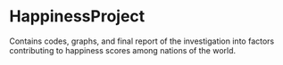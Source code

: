 # HappinessProject

Contains codes, graphs, and final report of the investigation into factors contributing to happiness scores among nations of the world. 
